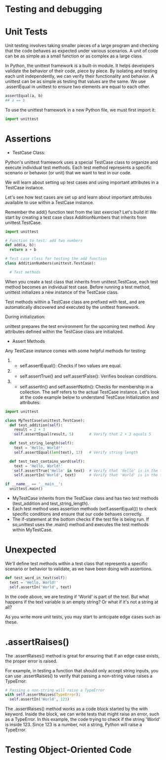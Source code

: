 # Testing and debugging

# Unit Tests

Unit testing involves taking smaller pieces of a large program and checking that the code behaves as expected under various scenarios. A unit of code can be as simple as a small function or as complex as a large class.

In Python, the unittest framework is a built-in module. It helps developers validate the behavior of their code, piece by piece. By isolating and testing each unit independently, we can verify their functionality and behavior.
A unittest can be as simple as testing that values are the same. We use .assertEqual in unittest to ensure two elements are equal to each other.
```python
assertEqual(a, b)
## a == b
```
To use the unittest framework in a new Python file, we must first import it:
```python
import unittest
```
# Assertions 
* TestCase Class:

Python's unittest framework uses a special TestCase class to organize and execute individual test methods. Each test method represents a specific scenario or behavior (or unit) that we want to test in our code.

We will learn about setting up test cases and using important attributes in a TestCase instance.

Let's see how test cases are set up and learn about important attributes available to use within a TestCase instance.

Remember the add() function test from the last exercise? Let's build it! We start by creating a test case class AdditionNumbers that inherits from unittest.TestCase.
```python
import unittest

# Function to test: add two numbers
def add(a, b):
  return a + b

# Test case class for testing the add function
class AdditionNumbers(unittest.TestCase):

  # Test methods
```
When you create a test class that inherits from unittest.TestCase, each test method becomes an individual test case. Before running a test method, unittest initializes a new instance of the TestCase class.

Test methods within a TestCase class are prefixed with test_ and are automatically discovered and executed by the unittest framework.

During initialization:

unittest prepares the test environment for the upcoming test method.
Any attributes defined within the TestCase class are initialized.

* Assert Methods

Any TestCase instance comes with some helpful methods for testing:

1. - self.assertEqual(): Checks if two values are equal.
2. - self.assertTrue() and self.assertFalse(): Verifies boolean conditions.
3. - self.assertIn() and self.assertNotIn(): Checks for membership in a collection.
The self refers to the actual TestCase instance.
Let's look at the code example below to understand TestCase initialization and attributes:
```python
import unittest

class MyTestCase(unittest.TestCase):
  def test_addition(self):
    result = 2 + 3
    self.assertEqual(result, 5)       # Verify that 2 + 3 equals 5

  def test_string_length(self):
    text = 'Hello, World!'
    self.assertEqual(len(text), 13)   # Verify string length

  def test_text_contains_word(self):
    text = 'Hello, World!'
    self.assertTrue('Hello' in text)  # Verify that 'Hello' is in the text
    self.assertIn('World', text)      # Verify that 'World' is in the text

if __name__ == '__main__':
  unittest.main()
```
- MyTestCase inherits from the TestCase class and has two test methods (test_addition and test_string_length).
- Each test method uses assertion methods (self.assertEqual()) to check specific conditions and ensure that our code behaves correctly.
- The if-statement at the bottom checks if the test file is being run. If so,unittest uses the .main() method and executes the test methods within MyTestCase.

# Unexpected

We'll define test methods within a test class that represents a specific scenario or behavior to validate, as we have been doing with assertions.
```python
def test_word_in_text(self):
  text = 'Hello, World!' 
  self.assertIn('World', text)
```
In the code above, we are testing if 'World' is part of the text. But what happens if the text variable is an empty string? Or what if it's not a string at all?

As you write more unit tests, you may start to anticipate edge cases such as these.
# .assertRaises()
The .assertRaises() method is great for ensuring that if an edge case exists, the proper error is raised.

For example, in testing a function that should only accept string inputs, you can use .assertRaises() to verify that passing a non-string value raises a TypeError:
```python
# Passing a non-string will raise a TypeError
with self.assertRaises(TypeError):
  self.assertIn('World', 123)
```
The .assertRaises() method works as a code block started by the with keyword. Inside the block, we can write tests that might raise an error, such as a TypeError. In this example, the code trying to check if the string 'World' is inside 123. Since 123 is a number, not a string, Python will raise a TypeError.

# Testing Object-Oriented Code

